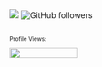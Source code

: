 

<picture>
<img src="https://readme-typing-svg.demolab.com?font=Fira+Code&size=40&duration=2000&pause=500&vCenter=true&width=500&height=100&lines=%22Hello+World!%22+;I+am+Roy.;My+repos+are+fun!;%22Trust+me+bro.%22" />
</picture>

<picture>
<img alt="GitHub followers" src="https://img.shields.io/github/followers/ltsRoy?label=GitHub%20&style=social">
</picture>

<br />
<br />
<p style="font-size:10px">
Profile Views: 
</p>

<picture>
<img width="120" height = "18" src= "https://profile-counter.glitch.me/{ltsRoy}/count.svg" />
</picture>

